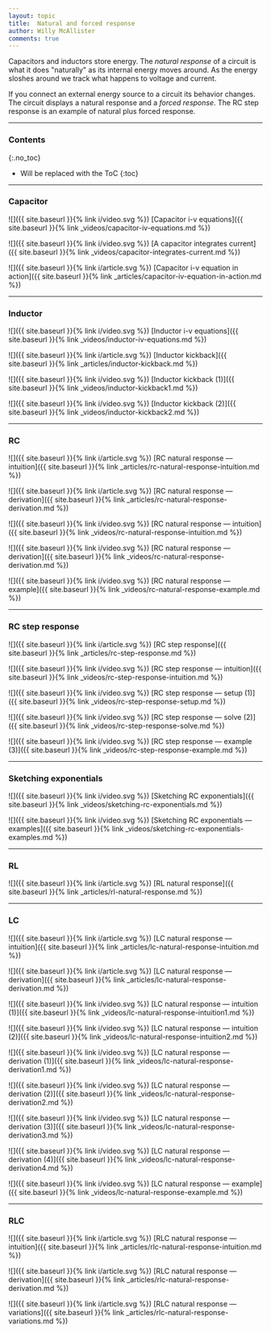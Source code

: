 ```yaml
---
layout: topic
title:  Natural and forced response
author: Willy McAllister
comments: true
---
```


Capacitors and inductors store energy. The *natural response* of a circuit is what it does "naturally" as its internal energy moves around. As the energy sloshes around we track what happens to voltage and current.

If you connect an external energy source to a circuit its behavior changes. The circuit displays a natural response and a *forced response*. The $\text{RC}$ step response is an example of natural plus forced response.

----

### Contents
{:.no_toc}

* Will be replaced with the ToC
{:toc}

----

### Capacitor

![]({{ site.baseurl }}{% link i/video.svg %}) [Capacitor i-v equations]({{ site.baseurl }}{% link _videos/capacitor-iv-equations.md %})

![]({{ site.baseurl }}{% link i/video.svg %}) [A capacitor integrates current]({{ site.baseurl }}{% link _videos/capacitor-integrates-current.md %})

![]({{ site.baseurl }}{% link i/article.svg %}) [Capacitor i-v equation in action]({{ site.baseurl }}{% link _articles/capacitor-iv-equation-in-action.md %})

---

### Inductor

![]({{ site.baseurl }}{% link i/video.svg %}) [Inductor i-v equations]({{ site.baseurl }}{% link _videos/inductor-iv-equations.md %})

![]({{ site.baseurl }}{% link i/article.svg %}) [Inductor kickback]({{ site.baseurl }}{% link _articles/inductor-kickback.md %})

![]({{ site.baseurl }}{% link i/video.svg %}) [Inductor kickback (1)]({{ site.baseurl }}{% link _videos/inductor-kickback1.md %})

![]({{ site.baseurl }}{% link i/video.svg %}) [Inductor kickback (2)]({{ site.baseurl }}{% link _videos/inductor-kickback2.md %})

---

### RC

![]({{ site.baseurl }}{% link i/article.svg %}) [RC natural response — intuition]({{ site.baseurl }}{% link _articles/rc-natural-response-intuition.md %})

![]({{ site.baseurl }}{% link i/article.svg %}) [RC natural response — derivation]({{ site.baseurl }}{% link _articles/rc-natural-response-derivation.md %})

![]({{ site.baseurl }}{% link i/video.svg %}) [RC natural response — intuition]({{ site.baseurl }}{% link _videos/rc-natural-response-intuition.md %})

![]({{ site.baseurl }}{% link i/video.svg %}) [RC natural response — derivation]({{ site.baseurl }}{% link _videos/rc-natural-response-derivation.md %})

![]({{ site.baseurl }}{% link i/video.svg %}) [RC natural response — example]({{ site.baseurl }}{% link _videos/rc-natural-response-example.md %})

---

### RC step response

![]({{ site.baseurl }}{% link i/article.svg %}) [RC step response]({{ site.baseurl }}{% link _articles/rc-step-response.md %})

![]({{ site.baseurl }}{% link i/video.svg %}) [RC step response — intuition]({{ site.baseurl }}{% link _videos/rc-step-response-intuition.md %})

![]({{ site.baseurl }}{% link i/video.svg %}) [RC step response — setup (1)]({{ site.baseurl }}{% link _videos/rc-step-response-setup.md %})

![]({{ site.baseurl }}{% link i/video.svg %}) [RC step response — solve (2)]({{ site.baseurl }}{% link _videos/rc-step-response-solve.md %})

![]({{ site.baseurl }}{% link i/video.svg %}) [RC step response — example (3)]({{ site.baseurl }}{% link _videos/rc-step-response-example.md %})

---

### Sketching exponentials 

![]({{ site.baseurl }}{% link i/video.svg %}) [Sketching RC exponentials]({{ site.baseurl }}{% link _videos/sketching-rc-exponentials.md %})

![]({{ site.baseurl }}{% link i/video.svg %}) [Sketching RC exponentials — examples]({{ site.baseurl }}{% link _videos/sketching-rc-exponentials-examples.md %})

---

### RL

![]({{ site.baseurl }}{% link i/article.svg %}) [RL natural response]({{ site.baseurl }}{% link _articles/rl-natural-response.md %})

---

### LC

![]({{ site.baseurl }}{% link i/article.svg %}) [LC natural response — intuition]({{ site.baseurl }}{% link _articles/lc-natural-response-intuition.md %})

![]({{ site.baseurl }}{% link i/article.svg %}) [LC natural response — derivation]({{ site.baseurl }}{% link _articles/lc-natural-response-derivation.md %})

![]({{ site.baseurl }}{% link i/video.svg %}) [LC natural response — intuition (1)]({{ site.baseurl }}{% link _videos/lc-natural-response-intuition1.md %})

![]({{ site.baseurl }}{% link i/video.svg %}) [LC natural response — intuition (2)]({{ site.baseurl }}{% link _videos/lc-natural-response-intuition2.md %})

![]({{ site.baseurl }}{% link i/video.svg %}) [LC natural response — derivation (1)]({{ site.baseurl }}{% link _videos/lc-natural-response-derivation1.md %})

![]({{ site.baseurl }}{% link i/video.svg %}) [LC natural response — derivation (2)]({{ site.baseurl }}{% link _videos/lc-natural-response-derivation2.md %})

![]({{ site.baseurl }}{% link i/video.svg %}) [LC natural response — derivation (3)]({{ site.baseurl }}{% link _videos/lc-natural-response-derivation3.md %})

![]({{ site.baseurl }}{% link i/video.svg %}) [LC natural response — derivation (4)]({{ site.baseurl }}{% link _videos/lc-natural-response-derivation4.md %})

![]({{ site.baseurl }}{% link i/video.svg %}) [LC natural response — example]({{ site.baseurl }}{% link _videos/lc-natural-response-example.md %})

---

### RLC

![]({{ site.baseurl }}{% link i/article.svg %}) [RLC natural response — intuition]({{ site.baseurl }}{% link _articles/rlc-natural-response-intuition.md %})

![]({{ site.baseurl }}{% link i/article.svg %}) [RLC natural response — derivation]({{ site.baseurl }}{% link _articles/rlc-natural-response-derivation.md %})

![]({{ site.baseurl }}{% link i/article.svg %}) [RLC natural response — variations]({{ site.baseurl }}{% link _articles/rlc-natural-response-variations.md %})
